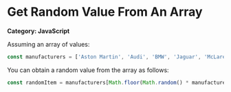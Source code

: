 # Get Random Value From An Array

__Category: JavaScript__

Assuming an array of values:

```javascript
const manufacturers = ['Aston Martin', 'Audi', 'BMW', 'Jaguar', 'McLaren', 'Mercedes-Benz', 'Porsche', 'Renault', 'Volkswagen'];
```

You can obtain a random value from the array as follows:

```javascript
const randomItem = manufacturers[Math.floor(Math.random() * manufacturers.length)];
```
